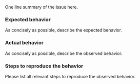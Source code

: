 One line summary of the issue here.

### Expected behavior

As concisely as possible, describe the expected behavior.

### Actual behavior

As concisely as possible, describe the observed behavior.

### Steps to reproduce the behavior

Please list all relevant steps to reproduce the observed behavior.